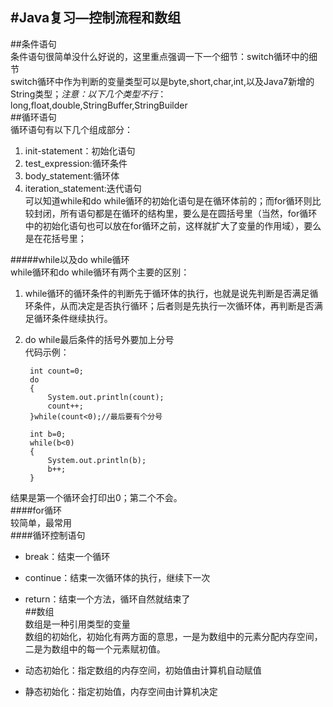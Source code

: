 #Java复习—控制流程和数组  
----  
##条件语句  
条件语句很简单没什么好说的，这里重点强调一下一个细节：switch循环中的细节  
switch循环中作为判断的变量类型可以是byte,short,char,int,以及Java7新增的String类型；*注意：以下几个类型不行*：long,float,double,StringBuffer,StringBuilder  
##循环语句  
循环语句有以下几个组成部分：  

1. init-statement：初始化语句
2. test_expression:循环条件  
3. body_statement:循环体  
4. iteration_statement:迭代语句  
可以知道while和do while循环的初始化语句是在循环体前的；而for循环则比较封闭，所有语句都是在循环的结构里，要么是在圆括号里（当然，for循环中的初始化语句也可以放在for循环之前，这样就扩大了变量的作用域），要么是在花括号里；

#####while以及do while循环  
while循环和do while循环有两个主要的区别：  

1. while循环的循环条件的判断先于循环体的执行，也就是说先判断是否满足循环条件，从而决定是否执行循环；后者则是先执行一次循环体，再判断是否满足循环条件继续执行。  
2. do while最后条件的括号外要加上分号  
代码示例：  

		int count=0;
		do
		{
			System.out.println(count);
			count++;
		}while(count<0);//最后要有个分号
		
		int b=0;
		while(b<0)
		{
			System.out.println(b);
			b++;
		}  
结果是第一个循环会打印出0；第二个不会。  
####for循环  
较简单，最常用  
####循环控制语句  

* break：结束一个循环  
* continue：结束一次循环体的执行，继续下一次  
* return：结束一个方法，循环自然就结束了  
##数组  
数组是一种引用类型的变量  
数组的初始化，初始化有两方面的意思，一是为数组中的元素分配内存空间，二是为数组中的每一个元素赋初值。 
 
* 动态初始化：指定数组的内存空间，初始值由计算机自动赋值  
* 静态初始化：指定初始值，内存空间由计算机决定
